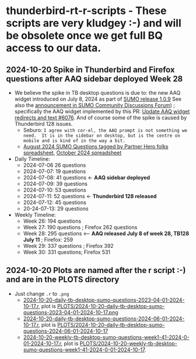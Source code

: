 # thunderbird-rt-r-scripts - These scripts are very kludgey :-) and will be obsolete once we get full BQ access to our data.
## 2024-10-20 Spike in Thunderbird and Firefox questions after AAQ sidebar deployed Week 28
- We believe the spike in TB desktop questions is due to: the new AAQ widget introduced on July 8, 2024 as part of [SUMO release 1.0.9](https://github.com/mozilla/kitsune/releases/tag/1.0.9) See also the [announcement in SUMO Community Discussions Forum](https://support.mozilla.org/en-US/forums/contributors/717059?last=87867)) ; specifically the AAQ widget implemented by this PR:  [Update AAQ widget redirects and text #6076](https://github.com/mozilla/kitsune/pull/6076). And of course some of the spike is caused by Thunderbird 128 issues.
	- Seburo: `I agree with cor-el, the AAQ prompt is not something we need.  It is in the sidebar on desktop, but is the centre on mobile and is kind of in the way a bit.`
	- [August 2024 SUMO Questions tagged by Partner Hero folks spreadsheet](https://docs.google.com/spreadsheets/d/1nG_klR3Af1ld_3MS46Vdqan2XVVG2wWfgBVfrsy6Dns/edit?gid=0#gid=0), [October 2024 spreadsheet](https://docs.google.com/spreadsheets/d/1MExZi3oAaBrXTUoGTh0xR7DhpZI_DlBRMqFC2AomDQ4/edit?gid=0#gid=0)
- Daily Timeline:
	- 2024-07-06 26 questions
	- 2024-07-07: 19 questions
	- 2024-07-08: 41 questions <-  **AAQ sidebar deployed**
	- 2024-07-09: 39 questions
	- 2024-07-10: 53 questions
	- 2024-07-11: 52 questions <- **Thunderbird 128 released**
	- 2024-07-12: 45 questions
	- 20-24-07-13: 29 questions
- Weekly Timeline:
	- Week 26: 194 questions
	- Week 27: 190 questions ; Firefox 262 questions
	- Week 28: 295 questions <-- **AAQ released July 8 of week 28, TB128 July 11**  ; Firefox: 259
	- Week 29: 337 questions ; Firefox 392
	- Week 30: 331 questions; Firefox 531
## 2024-10-20 Plots are named after the r script :-) and are in the PLOTS directory
* Just change `.r` to `.png`
    * [2024-10-20-daily-tb-desktop-sumo-questions-2023-04-01-2024-10-17.r](https://github.com/thunderbird/thunderbird-rt-r-scripts/blob/main/2024-10-20-daily-tb-desktop-sumo-questions-2023-04-01-2024-10-17.r), plot is [PLOTS/2024-10-20-daily-tb-desktop-sumo-questions-2023-04-01-2024-10-17.png](https://github.com/thunderbird/thunderbird-rt-r-scripts/blob/main/PLOTS/2024-10-20-daily-tb-desktop-sumo-questions-2023-04-01-2024-10-17.png)
    * [2024-10-20-daily-tb-desktop-sumo-questions-2024-06-01-2024-10-17.r](https://github.com/thunderbird/thunderbird-rt-r-scripts/blob/main/2024-10-20-daily-tb-desktop-sumo-questions-2024-06-01-2024-10-17.r), plot is [PLOTS/2024-10-20-daily-tb-desktop-sumo-questions-2024-06-01-2024-10-17](https://github.com/thunderbird/thunderbird-rt-r-scripts/blob/main/PLOTS/2024-10-20-daily-tb-desktop-sumo-questions-2024-06-01-2024-10-17.png)
    * [2024-10-20-weekly-tb-desktop-sumo-questions-week1-41-2024-0-01-2024-10-17.r](https://github.com/thunderbird/thunderbird-rt-r-scripts/blob/main/2024-10-20-weekly-tb-desktop-sumo-questions-week1-41-2024-0-01-2024-10-17.r), plot is [PLOTS/2024-10-20-weekly-tb-desktop-sumo-questions-week1-41-2024-0-01-2024-10-17](https://github.com/thunderbird/thunderbird-rt-r-scripts/blob/main/PLOTS/2024-10-20-weekly-tb-desktop-sumo-questions-week1-41-2024-0-01-2024-10-17.png).
